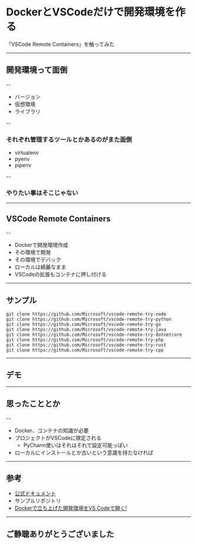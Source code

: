 <style type="text/css">
  .reveal h1,
  .reveal h2,
  .reveal h3,
  .reveal h4,
  .reveal h5,
  .reveal h6 {
    text-transform: none;
  }
</style>

# DockerとVSCodeだけで開発環境を作る
「VSCode Remote Containers」を触ってみた

---

## 開発環境って面倒

--

- バージョン
- 仮想環境
- ライブラリ

--

### それぞれ管理するツールとかあるのがまた面倒
- virtualenv
- pyenv
- pipenv

--

### やりたい事はそこじゃない

---

## VSCode Remote Containers

--

- Dockerで開発環境作成
- その環境で開発
- その環境でデバック
- ローカルは綺麗なまま
- VSCodeの拡張もコンテナに押し付ける

---

## サンプル
```
git clone https://github.com/Microsoft/vscode-remote-try-node
git clone https://github.com/Microsoft/vscode-remote-try-python
git clone https://github.com/Microsoft/vscode-remote-try-go
git clone https://github.com/Microsoft/vscode-remote-try-java
git clone https://github.com/Microsoft/vscode-remote-try-dotnetcore
git clone https://github.com/Microsoft/vscode-remote-try-php
git clone https://github.com/Microsoft/vscode-remote-try-rust
git clone https://github.com/Microsoft/vscode-remote-try-cpp
```
---

## デモ

---

## 思ったこととか

--

- Docker、コンテナの知識が必要
- プロジェクトがVSCodeに限定される
  - PyCharm使いはそれはそれで設定可能っぽい
- ローカルにインストールとか古いという意識を持たなければ

---

## 参考
- [公式ドキュメント](https://code.visualstudio.com/docs/remote/remote-overview)
- サンプルリポジトリ
- [Dockerで立ち上げた開発環境をVS Codeで開く!](https://qiita.com/yoskeoka/items/01c52c069123e0298660)

---

## ご静聴ありがとうございました
